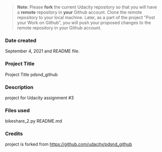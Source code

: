 >**Note**: Please **fork** the current Udacity repository so that you will have a **remote** repository in **your** Github account. Clone the remote repository to your local machine. Later, as a part of the project "Post your Work on Github", you will push your proposed changes to the remote repository in your Github account.

### Date created
September 4, 2021 and README file.

### Project Title
Project Title pdsnd_github

### Description
project for Udacity assignment #3

### Files used
bikeshare_2.py
README.md

### Credits
project is forked from https://github.com/udacity/pdsnd_github
